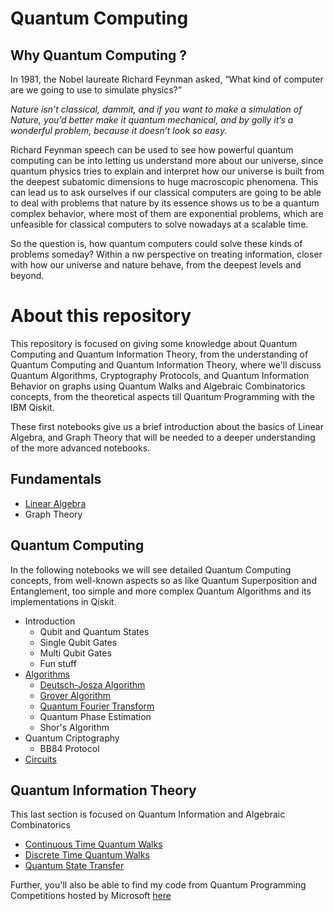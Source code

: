 # Quantum Computing

## Why Quantum Computing ?

In 1981, the Nobel laureate Richard Feynman asked, “What kind of computer are we going to use to simulate physics?”

*Nature isn’t classical, dammit, and if you want to make a simulation of Nature, you’d better make it quantum mechanical, and by golly it’s a wonderful problem, because it doesn’t look so easy.*

Richard Feynman speech can be used to see how powerful quantum computing can be into letting us understand more about our universe, since quantum physics tries to explain and interpret how our universe is built from the deepest subatomic dimensions to huge macroscopic phenomena. This can lead us to ask ourselves if our classical computers are going to be able to deal with problems that nature by its essence shows us to be a quantum complex behavior, where most of them are exponential problems, which are unfeasible for classical computers to solve nowadays at a scalable time.

So the question is, how quantum computers could solve these kinds of problems someday? Within a nw perspective on treating information, closer with how our universe and nature behave, from the deepest levels and beyond.

# About this repository

This repository is focused on giving some knowledge about Quantum Computing and Quantum Information Theory, from the understanding of Quantum Computing and Quantum Information Theory, where we'll discuss Quantum Algorithms, Cryptography Protocols, and Quantum Information Behavior on graphs using Quantum Walks and Algebraic Combinatorics concepts, from the theoretical aspects till Quantum Programming with the IBM Qiskit.

These first notebooks give us a brief introduction about the basics of Linear Algebra, and Graph Theory that will be needed to a deeper understanding of the more advanced notebooks.

## Fundamentals
* [Linear Algebra](https://github.com/matheusmtta/Quantum-Computing/blob/master/Fundamentals/Linear%20Algebra.ipynb)
* Graph Theory

## Quantum Computing
In the following notebooks we will see detailed Quantum Computing concepts, from well-known aspects so as like Quantum Superposition and Entanglement, too simple and more complex Quantum Algorithms and its implementations in Qiskit.

* Introduction
	* Qubit and Quantum States
	* Single Qubit Gates
	* Multi Qubit Gates
	* Fun stuff
* [Algorithms](https://github.com/matheusmtta/Quantum-Computing/tree/master/Algorithms)
	* [Deutsch-Josza Algorithm](https://github.com/matheusmtta/Quantum-Computing/blob/master/Algorithms/Deutsch-Josza.ipynb)
	* [Grover Algorithm](https://github.com/matheusmtta/Quantum-Computing/blob/master/Algorithms/Grover.ipynb)
	* [Quantum Fourier Transform](https://github.com/matheusmtta/Quantum-Computing/blob/master/Algorithms/QFT.ipynb)
	* Quantum Phase Estimation
	* Shor's Algorithm
* Quantum Criptography
	* BB84 Protocol
* [Circuits](https://github.com/matheusmtta/Quantum-Computing/tree/master/Circuits)
	
## Quantum Information Theory
This last section is focused on Quantum Information and Algebraic Combinatorics 
* [Continuous Time Quantum Walks](https://github.com/matheusmtta/Quantum-Computing/blob/master/Quantum%20Information%20Theory/ContinuousTimeQuantumWalks.ipynb)
* [Discrete Time Quantum Walks](https://github.com/matheusmtta/Quantum-Computing/blob/master/Quantum%20Information%20Theory/DiscreteTimeQuantumWalk.ipynb)
* [Quantum State Transfer](https://github.com/matheusmtta/Quantum-Computing/blob/master/Quantum%20Information%20Theory/StateTransfer.ipynb)

Further, you'll also be able to find my code from Quantum Programming Competitions hosted by Microsoft [here](https://github.com/matheusmtta/Quantum-Computing/tree/master/Microsoft%20Q%23) 

